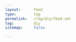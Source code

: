 ```yaml
---
layout:      feed
type:        tag
permalink:   /tag/diy/feed.xml
tag:         diy
sitemap:     false

---
```


